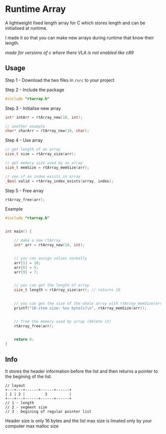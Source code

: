 # Runtime Array
A lightweight fixed length array for C which stores length and can be initialised at runtime.

I made it so that you can make new arrays during runtime that know their length.

*made for versions of c where there VLA is not enabled like c89*

## Usage
Step 1 - Download the two files in `/src` to your project

Step 2 - Include the package
```c
#include "rtarray.h"
```

Step 3 - Initialise new array 
```c
int* intArr = rtArray_new(10, int);

// another example
char* charArr = rtArray_new(10, char);
```

Step 4 - Use array
```c
// get length of an array
size_t size = rtArray_size(arr);

// get memory size used by an array
size_t memSize = rtArray_memSize(arr);

// see if an index exists in array
_Bool valid = rtArray_index_exists(array, index);

```

Step 5 - Free array
```c
rtArray_free(arr);
```


Example
```c
#include "rtarray.h"


int main() {

    // make a new rtArray
    int* arr = rtArray_new(10, int);


    // you can assign values normally
    arr[1] = 10;
    arr[0] = 5;
    arr[9] = 7;


    // you can get the length of array
    size_t length = rtArray_size(arr); // returns 10

    
    // you can get the size of the whole array with rtArray_memSize(array)
    printf("10-item size: %zu byte(s)\n", rtArray_memSize(arr));


    // free the memory used by array (delete it)
    rtArray_free(arr);


    return 0;
}
```



## Info
It stores the header information before the list and then returns a pointer to the begining of the list.

```
// layout
+---+---+------+------+------+
| 1 | 2 |         3          |
+---+---+------+------+------+
// 1 - length
// 2 - segment size
// 3 - begining of regular pointer list
```

Header size is only 16 bytes and the list max size is limated only by your computer max malloc size